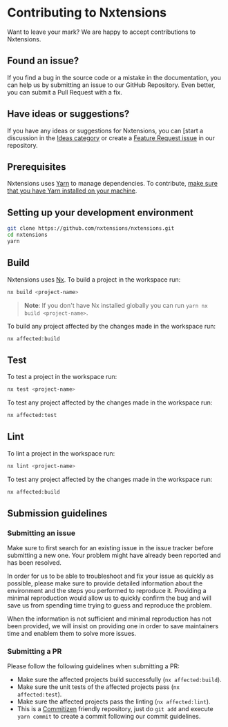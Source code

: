 # Contributing to Nxtensions

Want to leave your mark? We are happy to accept contributions to Nxtensions.

## Found an issue?

If you find a bug in the source code or a mistake in the documentation, you can help us by submitting an issue to our GitHub Repository. Even better, you can submit a Pull Request with a fix.

## Have ideas or suggestions?

If you have any ideas or suggestions for Nxtensions, you can [start a discussion in the [Ideas category](https://github.com/nxtensions/nxtensions/discussions/new?category=ideas) or create a [Feature Request issue](https://github.com/nxtensions/nxtensions/issues/new) in our repository.

## Prerequisites

Nxtensions uses [Yarn](https://classic.yarnpkg.com/) to manage dependencies. To contribute, [make sure that you have Yarn installed on your machine](https://classic.yarnpkg.com/en/docs/install).

## Setting up your development environment

```bash
git clone https://github.com/nxtensions/nxtensions.git
cd nxtensions
yarn
```

## Build

Nxtensions uses [Nx](https://nx.dev). To build a project in the workspace run:

```bash
nx build <project-name>
```

> **Note**: If you don't have Nx installed globally you can run `yarn nx build <project-name>`.

To build any project affected by the changes made in the workspace run:

```bash
nx affected:build
```

## Test

To test a project in the workspace run:

```bash
nx test <project-name>
```

To test any project affected by the changes made in the workspace run:

```bash
nx affected:test
```

## Lint

To lint a project in the workspace run:

```bash
nx lint <project-name>
```

To test any project affected by the changes made in the workspace run:

```bash
nx affected:build
```

## Submission guidelines

### Submitting an issue

Make sure to first search for an existing issue in the issue tracker before submitting a new one. Your problem might have already been reported and has been resolved.

In order for us to be able to troubleshoot and fix your issue as quickly as possible, please make sure to provide detailed information about the environment and the steps you performed to reproduce it. Providing a minimal reproduction would allow us to quickly confirm the bug and will save us from spending time trying to guess and reproduce the problem.

When the information is not sufficient and minimal reproduction has not been provided, we will insist on providing one in order to save maintainers time and enablem them to solve more issues.

### Submitting a PR

Please follow the following guidelines when submitting a PR:

- Make sure the affected projects build successfully (`nx affected:build`).
- Make sure the unit tests of the affected projects pass (`nx affected:test`).
- Make sure the affected projects pass the linting (`nx affected:lint`).
- This is a [Commitizen](https://github.com/commitizen/cz-cli) friendly repository, just do `git add` and execute `yarn commit` to create a commit following our commit guidelines.
